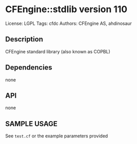 # CFEngine::stdlib version 110

License: LGPL
Tags: cfdc
Authors: CFEngine AS, ahdinosaur

## Description
CFEngine standard library (also known as COPBL)

## Dependencies
none

## API
none

## SAMPLE USAGE
See `test.cf` or the example parameters provided

